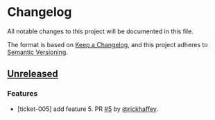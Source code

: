 # Changelog

All notable changes to this project will be documented in this file.

The format is based on [Keep a Changelog](https://keepachangelog.com/en/1.1.0/),
and this project adheres to [Semantic Versioning](https://semver.org/spec/v2.0.0.html).

## [Unreleased]

[unreleased]: https://github.com/rickhaffey/changelog-auto/compare/v0.0.0...HEAD

### Features

* [ticket-005] add feature 5. PR [#5](https://github.com/rickhaffey/changelog-auto/pull/5) by [@rickhaffey](https://github.com/rickhaffey).
